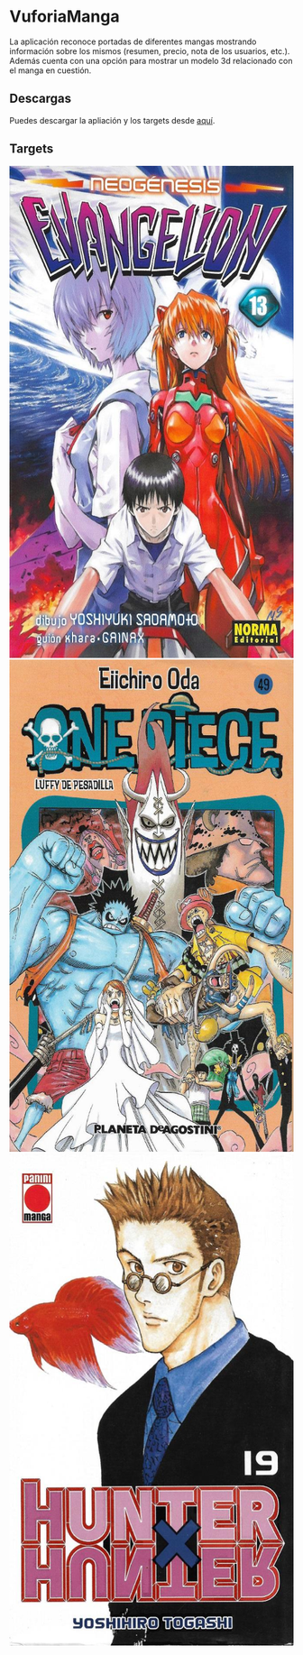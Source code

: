 # VuforiaManga
La aplicación reconoce portadas de diferentes mangas mostrando información sobre los mismos (resumen, precio, nota de los usuarios, etc.).
Además cuenta con una opción para mostrar un modelo 3d relacionado con el manga en cuestión.

## Descargas
Puedes descargar la apliación y los targets desde [aquí](https://github.com/dcancelas/simon-says/releases).

## Targets
<img src="Assets/Targets/eva13.jpg" width="550" height="873"/>
<img src="Assets/Targets/op49.jpg" width="550" height="873"/>
<img src="Assets/Targets/hxh19.jpg" width="550" height="873"/>
